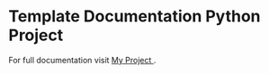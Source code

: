 # Template Documentation Python Project

For full documentation visit [My Project ](https://phillipefs.github.io/python-project-template).